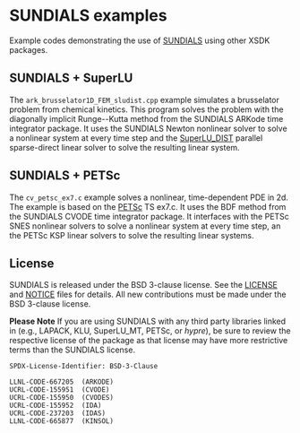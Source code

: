 # SUNDIALS examples

Example codes demonstrating the use of
[SUNDIALS](https://computing.llnl.gov/projects/sundials) using other XSDK
packages.

## SUNDIALS + SuperLU

The `ark_brusselator1D_FEM_sludist.cpp` example simulates a brusselator problem
from chemical kinetics. This program solves the problem with the diagonally
implicit Runge--Kutta method from the SUNDIALS ARKode time integrator package.
It uses the SUNDIALS Newton nonlinear solver to solve a nonlinear system at
every time step and the [SuperLU_DIST](https://github.com/xiaoyeli/superlu_dist)
parallel sparse-direct linear solver to solve the resulting linear system.

## SUNDIALS + PETSc

The ``cv_petsc_ex7.c`` example solves a nonlinear, time-dependent PDE in 2d. The
example is based on the [PETSc](https://www.mcs.anl.gov/petsc/) TS ex7.c. It
uses the BDF method from the SUNDIALS CVODE time integrator package. It
interfaces with the PETSc SNES nonlinear solvers to solve a nonlinear system at
every time step, an the PETSc KSP linear solvers to solve the resulting linear
systems.

## License

SUNDIALS is released under the BSD 3-clause license. See the
[LICENSE](./LICENSE) and [NOTICE](./NOTICE) files for details. All new
contributions must be made under the BSD 3-clause license.

**Please Note** If you are using SUNDIALS with any third party libraries linked
in (e.g., LAPACK, KLU, SuperLU_MT, PETSc, or *hypre*), be sure to review the
respective license of the package as that license may have more restrictive
terms than the SUNDIALS license.

```text
SPDX-License-Identifier: BSD-3-Clause

LLNL-CODE-667205  (ARKODE)
UCRL-CODE-155951  (CVODE)
UCRL-CODE-155950  (CVODES)
UCRL-CODE-155952  (IDA)
UCRL-CODE-237203  (IDAS)
LLNL-CODE-665877  (KINSOL)
```
